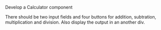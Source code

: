 Develop a Calculator component


There should be two input fields and four buttons for addition, subtration, multiplication and division. Also display the output in an another div.